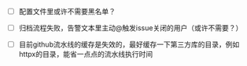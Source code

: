 - [ ] 配置文件里或许不需要黑名单？

- [ ] 归档流程失败，告警文本里主动@触发issue关闭的用户（或许不需要？）

- [ ] 目前github流水线的缓存是失效的，最好缓存一下第三方库的目录，例如httpx的目录，能省一点点的流水线执行时间